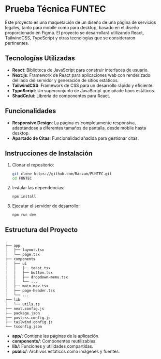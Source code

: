 # Prueba Técnica FUNTEC

Este proyecto es una maquetación de un diseño de una página de servicios legales, tanto para mobile como para desktop, basado en el diseño proporcionado en Figma. El proyecto se desarrollará utilizando React, TailwindCSS, TypeScript y otras tecnologías que se consideraron pertinentes.

## Tecnologías Utilizadas

- **React**: Biblioteca de JavaScript para construir interfaces de usuario.
- **Next.js**: Framework de React para aplicaciones web con renderizado del lado del servidor y generación de sitios estáticos.
- **TailwindCSS**: Framework de CSS para un desarrollo rápido y eficiente.
- **TypeScript**: Un superconjunto de JavaScript que añade tipos estáticos.
- **ShadCn/ui**: Librería de componentes para React.

## Funcionalidades

- **Responsive Design**: La página es completamente responsiva, adaptándose a diferentes tamaños de pantalla, desde mobile hasta desktop.
- **Apartado de Citas**: Funcionalidad añadida para gestionar citas.

## Instrucciones de Instalación

1. Clonar el repositorio:
   ```bash
   git clone https://github.com/Raczan/FUNTEC.git
   cd FUNTEC
   ```
2. Instalar las dependencias:
   ```bash
   npm install
   ```
3. Ejecutar el servidor de desarrollo:
   ```bash
   npm run dev
   ```

## Estructura del Proyecto

```bash
.
├── app
│   ├── layout.tsx
│   └── page.tsx
├── components
│   ├── ui
│   │   ├── toast.tsx
│   │   ├── button.tsx
│   │   ├── dropdown-menu.tsx
│   │   └── ...
│   ├── main-nav.tsx
│   ├── page-header.tsx
│   └── ...
├── lib
│   └── utils.ts
├── next.config.js
├── package.json
├── postcss.config.js
├── tailwind.config.js
└── tsconfig.json
```

- **app/**: Contiene las páginas de la aplicación.
- **components/**: Componentes reutilizables.
- **lib/**: Funciones y utilidades compartidas.
- **public/**: Archivos estáticos como imágenes y fuentes.
